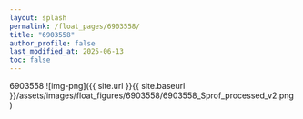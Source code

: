 ```yaml
---
layout: splash
permalink: /float_pages/6903558/
title: "6903558"
author_profile: false
last_modified_at: 2025-06-13
toc: false
---
```

 
6903558
![img-png]({{ site.url }}{{ site.baseurl }}/assets/images/float_figures/6903558/6903558_Sprof_processed_v2.png)